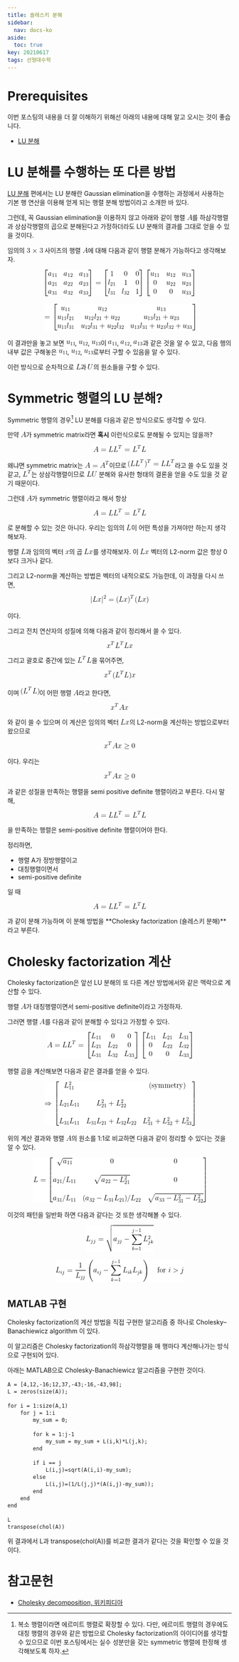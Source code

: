 ```yaml
---
title: 숄레스키 분해
sidebar:
  nav: docs-ko
aside:
  toc: true
key: 20210617
tags: 선형대수학
---
```


# Prerequisites

이번 포스팅의 내용을 더 잘 이해하기 위해선 아래의 내용에 대해 알고 오시는 것이 좋습니다.

* [LU 분해](https://angeloyeo.github.io/2021/06/16/LU_decomposition.html)

# LU 분해를 수행하는 또 다른 방법

[LU 분해](https://angeloyeo.github.io/2021/06/16/LU_decomposition.html) 편에서는 LU 분해란 Gaussian elimination을 수행하는 과정에서 사용하는 기본 행 연산을 이용해 얻게 되는 행렬 분해 방법이라고 소개한 바 있다.

그런데, 꼭 Gaussian elimination을 이용하지 않고 아래와 같이 행렬 <img src = "https://raw.githubusercontent.com/angeloyeo/angeloyeo.github.io/master/equations/2021-06-17-Cholesky_decomposition/eq1.png">를 하삼각행렬과 상삼각행렬의 곱으로 분해된다고 가정하더라도 LU 분해의 결과를 그대로 얻을 수 있을 것이다.

임의의 <img src = "https://raw.githubusercontent.com/angeloyeo/angeloyeo.github.io/master/equations/2021-06-17-Cholesky_decomposition/eq2.png"> 사이즈의 행렬 <img src = "https://raw.githubusercontent.com/angeloyeo/angeloyeo.github.io/master/equations/2021-06-17-Cholesky_decomposition/eq3.png">에 대해 다음과 같이 행렬 분해가 가능하다고 생각해보자.

<p align = "center"> <img src = "https://raw.githubusercontent.com/angeloyeo/angeloyeo.github.io/master/equations/2021-06-17-Cholesky_decomposition/eq4.png"> </p>

<p align = "center"> <img src = "https://raw.githubusercontent.com/angeloyeo/angeloyeo.github.io/master/equations/2021-06-17-Cholesky_decomposition/eq5.png"> </p>


이 결과만을 놓고 보면 <img src = "https://raw.githubusercontent.com/angeloyeo/angeloyeo.github.io/master/equations/2021-06-17-Cholesky_decomposition/eq6.png">, <img src = "https://raw.githubusercontent.com/angeloyeo/angeloyeo.github.io/master/equations/2021-06-17-Cholesky_decomposition/eq7.png">, <img src = "https://raw.githubusercontent.com/angeloyeo/angeloyeo.github.io/master/equations/2021-06-17-Cholesky_decomposition/eq8.png">이 <img src = "https://raw.githubusercontent.com/angeloyeo/angeloyeo.github.io/master/equations/2021-06-17-Cholesky_decomposition/eq9.png">, <img src = "https://raw.githubusercontent.com/angeloyeo/angeloyeo.github.io/master/equations/2021-06-17-Cholesky_decomposition/eq10.png">, <img src = "https://raw.githubusercontent.com/angeloyeo/angeloyeo.github.io/master/equations/2021-06-17-Cholesky_decomposition/eq11.png">과 같은 것을 알 수 있고, 다음 행의 내부 값은 구해놓은 <img src = "https://raw.githubusercontent.com/angeloyeo/angeloyeo.github.io/master/equations/2021-06-17-Cholesky_decomposition/eq12.png">, <img src = "https://raw.githubusercontent.com/angeloyeo/angeloyeo.github.io/master/equations/2021-06-17-Cholesky_decomposition/eq13.png">, <img src = "https://raw.githubusercontent.com/angeloyeo/angeloyeo.github.io/master/equations/2021-06-17-Cholesky_decomposition/eq14.png">로부터 구할 수 있음을 알 수 있다. 

이런 방식으로 순차적으로 <img src = "https://raw.githubusercontent.com/angeloyeo/angeloyeo.github.io/master/equations/2021-06-17-Cholesky_decomposition/eq15.png">과 <img src = "https://raw.githubusercontent.com/angeloyeo/angeloyeo.github.io/master/equations/2021-06-17-Cholesky_decomposition/eq16.png">의 원소들을 구할 수 있다.

# Symmetric 행렬의 LU 분해?

Symmetric 행렬의 경우[^1] LU 분해를 다음과 같은 방식으로도 생각할 수 있다.

[^1]: 복소 행렬이라면 에르미트 행렬로 확장할 수 있다. 다만, 에르미트 행렬의 경우에도 대칭 행렬의 경우와 같은 방법으로 Cholesky factorization의 아이디어를 생각할 수 있으므로 이번 포스팅에서는 실수 성분만을 갖는 symmetric 행렬에 한정해 생각해보도록 하자.

만약 <img src = "https://raw.githubusercontent.com/angeloyeo/angeloyeo.github.io/master/equations/2021-06-17-Cholesky_decomposition/eq17.png">가 symmetric matrix라면 **혹시** 이런식으로도 분해될 수 있지는 않을까?

<p align = "center"> <img src = "https://raw.githubusercontent.com/angeloyeo/angeloyeo.github.io/master/equations/2021-06-17-Cholesky_decomposition/eq18.png"> </p>

왜냐면 symmetric matrix는 <img src = "https://raw.githubusercontent.com/angeloyeo/angeloyeo.github.io/master/equations/2021-06-17-Cholesky_decomposition/eq19.png">이므로 <img src = "https://raw.githubusercontent.com/angeloyeo/angeloyeo.github.io/master/equations/2021-06-17-Cholesky_decomposition/eq20.png">라고 쓸 수도 있을 것 같고, <img src = "https://raw.githubusercontent.com/angeloyeo/angeloyeo.github.io/master/equations/2021-06-17-Cholesky_decomposition/eq21.png">는 상삼각행렬이므로 <img src = "https://raw.githubusercontent.com/angeloyeo/angeloyeo.github.io/master/equations/2021-06-17-Cholesky_decomposition/eq22.png"> 분해와 유사한 형태의 결론을 얻을 수도 있을 것 같기 때문이다.

[//]:# (Positive Definite 조건이 필요한 이유?)

그런데 <img src = "https://raw.githubusercontent.com/angeloyeo/angeloyeo.github.io/master/equations/2021-06-17-Cholesky_decomposition/eq23.png">가 symmetric 행렬이라고 해서 항상 <p align = "center"> <img src = "https://raw.githubusercontent.com/angeloyeo/angeloyeo.github.io/master/equations/2021-06-17-Cholesky_decomposition/eq24.png"> </p>로 분해할 수 있는 것은 아니다. 우리는 임의의 <img src = "https://raw.githubusercontent.com/angeloyeo/angeloyeo.github.io/master/equations/2021-06-17-Cholesky_decomposition/eq25.png">이 어떤 특성을 가져야만 하는지 생각해보자.

행렬 <img src = "https://raw.githubusercontent.com/angeloyeo/angeloyeo.github.io/master/equations/2021-06-17-Cholesky_decomposition/eq26.png">과 임의의 벡터 <img src = "https://raw.githubusercontent.com/angeloyeo/angeloyeo.github.io/master/equations/2021-06-17-Cholesky_decomposition/eq27.png">의 곱 <img src = "https://raw.githubusercontent.com/angeloyeo/angeloyeo.github.io/master/equations/2021-06-17-Cholesky_decomposition/eq28.png">를 생각해보자. 이 <img src = "https://raw.githubusercontent.com/angeloyeo/angeloyeo.github.io/master/equations/2021-06-17-Cholesky_decomposition/eq29.png"> 벡터의 L2-norm 값은 항상 0보다 크거나 같다. 

그리고 L2-norm을 계산하는 방법은 벡터의 내적으로도 가능한데, 이 과정을 다시 쓰면,

<p align = "center"> <img src = "https://raw.githubusercontent.com/angeloyeo/angeloyeo.github.io/master/equations/2021-06-17-Cholesky_decomposition/eq30.png"> </p>

이다.

그리고 전치 연산자의 성질에 의해 다음과 같이 정리해서 쓸 수 있다.

<p align = "center"> <img src = "https://raw.githubusercontent.com/angeloyeo/angeloyeo.github.io/master/equations/2021-06-17-Cholesky_decomposition/eq31.png"> </p>

그리고 괄호로 중간에 있는 <img src = "https://raw.githubusercontent.com/angeloyeo/angeloyeo.github.io/master/equations/2021-06-17-Cholesky_decomposition/eq32.png">을 묶어주면,

<p align = "center"> <img src = "https://raw.githubusercontent.com/angeloyeo/angeloyeo.github.io/master/equations/2021-06-17-Cholesky_decomposition/eq33.png"> </p>

이며 <img src = "https://raw.githubusercontent.com/angeloyeo/angeloyeo.github.io/master/equations/2021-06-17-Cholesky_decomposition/eq34.png">이 어떤 행렬 <img src = "https://raw.githubusercontent.com/angeloyeo/angeloyeo.github.io/master/equations/2021-06-17-Cholesky_decomposition/eq35.png">라고 한다면,

<p align = "center"> <img src = "https://raw.githubusercontent.com/angeloyeo/angeloyeo.github.io/master/equations/2021-06-17-Cholesky_decomposition/eq36.png"> </p>

와 같이 쓸 수 있으며 이 계산은 임의의 벡터 <img src = "https://raw.githubusercontent.com/angeloyeo/angeloyeo.github.io/master/equations/2021-06-17-Cholesky_decomposition/eq37.png">의 L2-norm을 계산하는 방법으로부터 왔으므로

<p align = "center"> <img src = "https://raw.githubusercontent.com/angeloyeo/angeloyeo.github.io/master/equations/2021-06-17-Cholesky_decomposition/eq38.png"> </p>

이다. 우리는 <p align = "center"> <img src = "https://raw.githubusercontent.com/angeloyeo/angeloyeo.github.io/master/equations/2021-06-17-Cholesky_decomposition/eq39.png"> </p>과 같은 성질을 만족하는 행렬을 semi positive definite 행렬이라고 부른다. 다시 말해, <p align = "center"> <img src = "https://raw.githubusercontent.com/angeloyeo/angeloyeo.github.io/master/equations/2021-06-17-Cholesky_decomposition/eq40.png"> </p>을 만족하는 행렬은 semi-positive definite 행렬이어야 한다.

정리하면,

* 행렬 A가 정방행렬이고
* 대칭행렬이면서
* semi-positive definite

일 때 <p align = "center"> <img src = "https://raw.githubusercontent.com/angeloyeo/angeloyeo.github.io/master/equations/2021-06-17-Cholesky_decomposition/eq41.png"> </p>과 같이 분해 가능하며 이 분해 방법을 **Cholesky factorization (숄레스키 분해)**라고 부른다.

# Cholesky factorization 계산

Cholesky factorization은 앞선 LU 분해의 또 다른 계산 방법에서와 같은 맥락으로 계산할 수 있다.

행렬 <img src = "https://raw.githubusercontent.com/angeloyeo/angeloyeo.github.io/master/equations/2021-06-17-Cholesky_decomposition/eq42.png">가 대칭행렬이면서 semi-positive definite이라고 가정하자.

그러면 행렬 <img src = "https://raw.githubusercontent.com/angeloyeo/angeloyeo.github.io/master/equations/2021-06-17-Cholesky_decomposition/eq43.png">를 다음과 같이 분해할 수 있다고 가정할 수 있다.

<p align = "center"> <img src = "https://raw.githubusercontent.com/angeloyeo/angeloyeo.github.io/master/equations/2021-06-17-Cholesky_decomposition/eq44.png"> </p>

행렬 곱을 계산해보면 다음과 같은 결과를 얻을 수 있다.

<p align = "center"> <img src = "https://raw.githubusercontent.com/angeloyeo/angeloyeo.github.io/master/equations/2021-06-17-Cholesky_decomposition/eq45.png"> </p>

위의 계산 결과와 행렬 <img src = "https://raw.githubusercontent.com/angeloyeo/angeloyeo.github.io/master/equations/2021-06-17-Cholesky_decomposition/eq46.png">의 원소를 1:1로 비교하면 다음과 같이 정리할 수 있다는 것을 알 수 있다.

<p align = "center"> <img src = "https://raw.githubusercontent.com/angeloyeo/angeloyeo.github.io/master/equations/2021-06-17-Cholesky_decomposition/eq47.png"> </p>

이것의 패턴을 일반화 하면 다음과 같다는 것 또한 생각해볼 수 있다.

<p align = "center"> <img src = "https://raw.githubusercontent.com/angeloyeo/angeloyeo.github.io/master/equations/2021-06-17-Cholesky_decomposition/eq48.png"> </p>

<p align = "center"> <img src = "https://raw.githubusercontent.com/angeloyeo/angeloyeo.github.io/master/equations/2021-06-17-Cholesky_decomposition/eq49.png"> </p>

## MATLAB 구현

Cholesky factorization의 계산 방법을 직접 구현한 알고리즘 중 하나로  Cholesky–Banachiewicz algorithm 이 있다.

이 알고리즘은 Cholesky factorization의 하삼각행렬을 매 행마다 계산해나가는 방식으로 구현되어 있다.

아래는 MATLAB으로 Cholesky-Banachiewicz 알고리즘을 구현한 것이다.

```{MATLAB}
A = [4,12,-16;12,37,-43;-16,-43,98];
L = zeros(size(A));

for i = 1:size(A,1)
    for j = 1:i
        my_sum = 0;
        
        for k = 1:j-1
            my_sum = my_sum + L(i,k)*L(j,k);
        end
        
        if i == j
            L(i,j)=sqrt(A(i,i)-my_sum);
        else
            L(i,j)=(1/L(j,j)*(A(i,j)-my_sum));
        end
    end
end

L
transpose(chol(A))
```

위 결과에서 L과 transpose(chol(A))를 비교한 결과가 같다는 것을 확인할 수 있을 것이다.

# 참고문헌

* [Cholesky decomposition, 위키피디아](https://en.wikipedia.org/wiki/Cholesky_decomposition)